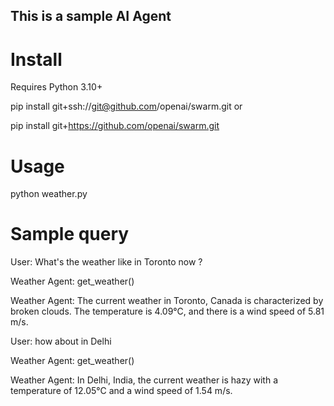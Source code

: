 ## This is a sample AI Agent

# Install
Requires Python 3.10+

pip install git+ssh://git@github.com/openai/swarm.git
or

pip install git+https://github.com/openai/swarm.git
# Usage
python weather.py

# Sample query
User: What's the weather like in Toronto now ?

Weather Agent: get_weather()

Weather Agent: The current weather in Toronto, Canada is characterized by broken clouds. The temperature is 4.09°C, and there is a wind speed of 5.81 m/s.

User: how about in Delhi

Weather Agent: get_weather()

Weather Agent: In Delhi, India, the current weather is hazy with a temperature of 12.05°C and a wind speed of 1.54 m/s.
